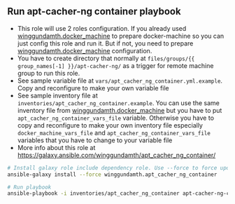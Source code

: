Run apt-cacher-ng container playbook
---------------------------------------------------------------------------

- This role will use 2 roles configuration. If you already used [winggundamth.docker_machine](docker_machine.md) to prepare docker-machine so you can just config this role and run it. But if not, you need to prepare [winggundamth.docker_machine](docker_machine.md) configuration.
- You have to create directory that normally at ```files/groups/{{ group_names[-1] }}/apt-cacher-ng/``` as a trigger for remote machine group to run this role.
- See sample variable file at ```vars/apt_cacher_ng_container.yml.example```. Copy and reconfigure to make your own variable file
- See sample inventory file at ```inventories/apt_cacher_ng_container.example```. You can use the same inventory file from [winggundamth.docker_machine](docker_machine.md) but you have to put ```apt_cacher_ng_container_vars_file``` variable. Otherwise you have to copy and reconfigure to make your own inventory file especially ```docker_machine_vars_file``` and ```apt_cacher_ng_container_vars_file``` variables that you have to change to your variable file
- More info about this role at https://galaxy.ansible.com/winggundamth/apt_cacher_ng_container/

```bash
# Install galaxy role include dependency role. Use --force to force update to latest
ansible-galaxy install --force winggundamth.apt_cacher_ng_container

# Run playbook
ansible-playbook -i inventories/apt_cacher_ng_container apt-cacher-ng-container.yml
```
